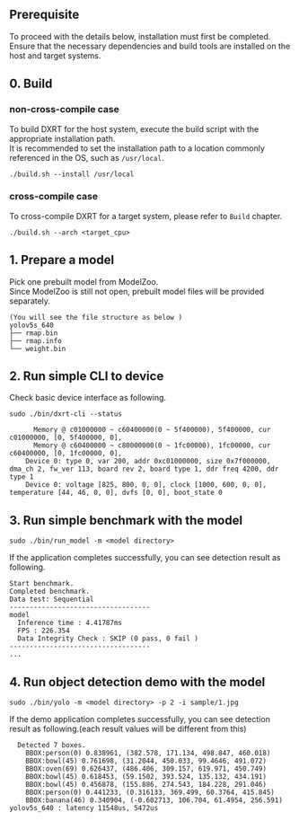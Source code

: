 ## Prerequisite
To proceed with the details below, installation must first be completed.  
Ensure that the necessary dependencies and build tools are installed on the host and target systems.  
## 0. Build
### non-cross-compile case
To build DXRT for the host system, execute the build script with the appropriate installation path.  
It is recommended to set the installation path to a location commonly referenced in the OS, such as `/usr/local`.  
```
./build.sh --install /usr/local
```
### cross-compile case
To cross-compile DXRT for a target system, please refer to `Build` chapter.  
```
./build.sh --arch <target_cpu>
```
## 1. Prepare a model
Pick one prebuilt model from ModelZoo.  
Since ModelZoo is still not open, prebuilt model files will be provided separately.  
```
(You will see the file structure as below )  
yolov5s_640
├── rmap.bin
├── rmap.info
└── weight.bin
```
## 2. Run simple CLI to device
Check basic device interface as following.
```
sudo ./bin/dxrt-cli --status
```
```
      Memory @ c01000000 ~ c60400000(0 ~ 5f400000), 5f400000, cur c01000000, [0, 5f400000, 0],
      Memory @ c60400000 ~ c80000000(0 ~ 1fc00000), 1fc00000, cur c60400000, [0, 1fc00000, 0],
    Device 0: type 0, var 200, addr 0xc01000000, size 0x7f000000, dma_ch 2, fw_ver 113, board rev 2, board type 1, ddr freq 4200, ddr type 1
    Device 0: voltage [825, 800, 0, 0], clock [1000, 600, 0, 0], temperature [44, 46, 0, 0], dvfs [0, 0], boot_state 0
```
## 3. Run simple benchmark with the model
```
sudo ./bin/run_model -m <model directory>
```
If the application completes successfully, you can see detection result as following.  
```
Start benchmark.
Completed benchmark.
Data test: Sequential
-----------------------------------
model
  Inference time : 4.41787ms
  FPS : 226.354
  Data Integrity Check : SKIP (0 pass, 0 fail )
-----------------------------------
...
```
## 4. Run object detection demo with the model
```
sudo ./bin/yolo -m <model directory> -p 2 -i sample/1.jpg
```
If the demo application completes successfully, you can see detection result as following.(each result values will be different from this)  
```
  Detected 7 boxes.
    BBOX:person(0) 0.838961, (382.578, 171.134, 498.847, 460.018)
    BBOX:bowl(45) 0.761698, (31.2044, 450.033, 99.4646, 491.072)
    BBOX:oven(69) 0.626437, (486.406, 309.157, 619.971, 450.749)
    BBOX:bowl(45) 0.618453, (59.1502, 393.524, 135.132, 434.191)
    BBOX:bowl(45) 0.456878, (155.886, 274.543, 184.228, 291.046)
    BBOX:person(0) 0.441233, (0.316133, 369.499, 60.3764, 415.845)
    BBOX:banana(46) 0.340904, (-0.602713, 106.704, 61.4954, 256.591)
yolov5s_640 : latency 11548us, 5472us
```
